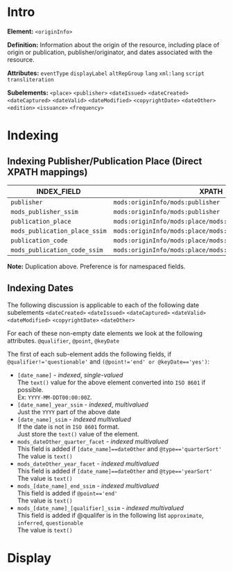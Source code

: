 # Intro
**Element:** ```<originInfo>```

**Definition:**  Information about the origin of the resource,
including place of origin or publication, publisher/originator, 
and dates associated with the resource.

**Attributes:**
```eventType```
```displayLabel```
```altRepGroup```
```lang```
```xml:lang```
```script```
```transliteration```

**Subelements:**
```<place>```
```<publisher>```
```<dateIssued>```
```<dateCreated>```
```<dateCaptured>```
```<dateValid>```
```<dateModified>```
```<copyrightDate>```
```<dateOther>```
```<edition>```
```<issuance>```
```<frequency>```

# Indexing
## Indexing Publisher/Publication Place (Direct XPATH mappings)

INDEX_FIELD | XPATH
----------  |------
```publisher```           | ```mods:originInfo/mods:publisher```
```mods_publisher_ssim``` | ```mods:originInfo/mods:publisher```
```publication_place```           | ```mods:originInfo/mods:place/mods:placeTerm[@type="text"]```
```mods_publication_place_ssim``` | ```mods:originInfo/mods:place/mods:placeTerm[@type="text"]```
```publication_code```           | ```mods:originInfo/mods:place/mods:placeTerm[@type="code"]```
```mods_publication_code_ssim``` | ```mods:originInfo/mods:place/mods:placeTerm[@type="code"]```

**Note:** Duplication above.  Preference is for namespaced fields.


## Indexing Dates
The following discussion is applicable to each of the following date subelements
```<dateCreated>```
```<dateIssued>```
```<dateCaptured>```
```<dateValid>```
```<dateModified>```
```<copyrightDate>```
```<dateOther>```


For each of these non-empty date elements we look at the following attributes.
```@qualifier```, ```@point```, ```@keyDate```

The first of each sub-element adds the following fields, if ```@qualifier!='questionable'```
and ```(@point!='end' or @keyDate=='yes')```:

* ```[date_name]``` - *indexed*, *single-valued*  
The ```text()``` value for the above element converted into ```ISO 8601``` if possible.  
Ex: ```YYYY-MM-DDT00:00:00Z```.
* ```[date_name]_year_ssim``` - *indexed*, *multivalued*  
Just the ```YYYY``` part of the above date
* ```[date_name]_ssim``` - *indexed* *multivalued*  
If the date is not in ```ISO 8601``` format.  
Just store the ```text()``` value of the element.
* ```mods_dateOther_quarter_facet``` - *indexed* *multivalued*  
This field is added if ```[date_name]==dateOther``` and ```@type=='quarterSort'```  
The value is ```text()```
* ```mods_dateOther_year_facet``` - *indexed* *multivalued*  
This field is added if ```[date_name]==dateOther``` and ```@type=='yearSort'```  
The value is ```text()```
* ```mods_[date_name]_end_ssim``` - *indexed* *multivalued*  
This field is added if ```@point=='end'```  
The value is ```text()```
* ```mods_[date_name]_[qualifier]_ssim``` - *indexed* *multivalued*  
This field is added if @qualifer is in the following list ```approximate```,
```inferred```, ```questionable```  
The value is ```text()```



# Display
